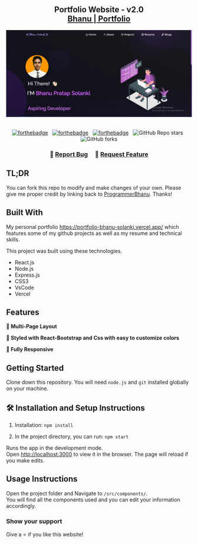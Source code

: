<h2 align="center">
  Portfolio Website - v2.0<br/>
  <a href="https://portfolio-bhanu-solanki.vercel.app/" target="_blank">Bhanu | Portfolio</a>
</h2>
<div align="center">
  <img alt="Demo" src="https://github.com/ProgrammerBhanu/bhanu-portfolio/blob/main/demo.jpg" />
</div>

<br/>

<center>

[![forthebadge](https://forthebadge.com/images/badges/built-with-love.svg)](https://forthebadge.com) &nbsp;
[![forthebadge](https://forthebadge.com/images/badges/made-with-javascript.svg)](https://forthebadge.com) &nbsp;
[![forthebadge](https://forthebadge.com/images/badges/open-source.svg)](https://forthebadge.com) &nbsp;
![GitHub Repo stars](https://img.shields.io/github/stars/soumyajit4419/Portfolio?color=red&logo=github&style=for-the-badge) &nbsp;
![GitHub forks](https://img.shields.io/github/forks/soumyajit4419/Portfolio?color=red&logo=github&style=for-the-badge)

</center>

<h3 align="center">
    🔹
    <a href="https://github.com/ProgrammerBhanu/bhanu-portfolio/issues">Report Bug</a> &nbsp; &nbsp;
    🔹
    <a href="https://github.com/ProgrammerBhanu/bhanu-portfolio/issues">Request Feature</a>
</h3>

## TL;DR

You can fork this repo to modify and make changes of your own. Please give me proper credit by linking back to [ProgrammerBhanu](https://github.com/ProgrammerBhanu/bhanu-portfolio). Thanks!

## Built With

My personal portfolio <a href="https://portfolio-bhanu-solanki.vercel.app/" target="_blank">https://portfolio-bhanu-solanki.vercel.app/</a> which features some of my github projects as well as my resume and technical skills.<br/>

This project was built using these technologies.

- React.js
- Node.js
- Express.js
- CSS3
- VsCode
- Vercel

## Features

**📖 Multi-Page Layout**

**🎨 Styled with React-Bootstrap and Css with easy to customize colors**

**📱 Fully Responsive**

## Getting Started

Clone down this repository. You will need `node.js` and `git` installed globally on your machine.

## 🛠 Installation and Setup Instructions

1. Installation: `npm install`

2. In the project directory, you can run: `npm start`

Runs the app in the development mode.\
Open [http://localhost:3000](http://localhost:3000) to view it in the browser.
The page will reload if you make edits.

## Usage Instructions

Open the project folder and Navigate to `/src/components/`. <br/>
You will find all the components used and you can edit your information accordingly.

### Show your support

Give a ⭐ if you like this website!


